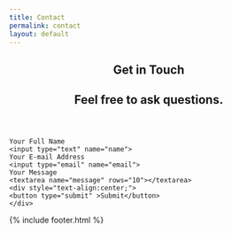 ```yaml
---
title: Contact
permalink: contact
layout: default
---
```

<article class="post" style="margin-top:10px;">
    <header>
        <h1>Get in Touch</h1>
        <h2 class="headline">Feel free to ask questions.</h2>
    </header>
    <section id="post-body" style="text-align:center;" >
    	<form action="https://getform.io/f/a49535eb-2adf-4273-bb5d-30c78773878c" method="POST" style="text-align:left;width:600px;margin:0 auto;">
    
    Your Full Name
    <input type="text" name="name">
    Your E-mail Address
    <input type="email" name="email">
    Your Message
    <textarea name="message" rows="10"></textarea>
    <div style="text-align:center;">
    <button type="submit" >Submit</button>
    </div>
</form>
    </section>
</article>



{% include footer.html %}

